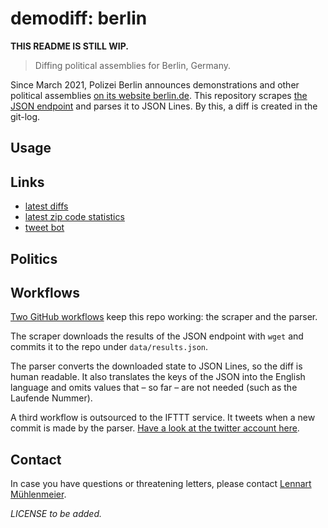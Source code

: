 demodiff: berlin
===================

**THIS README IS STILL WIP.**

> Diffing political assemblies for Berlin, Germany.

Since March 2021, Polizei Berlin announces demonstrations and other
political assemblies [on its website
berlin.de](https://www.berlin.de/polizei/service/versammlungsbehoerde/versammlungen-aufzuege/).
This repository scrapes [the JSON
endpoint](https://www.berlin.de/polizei/service/versammlungsbehoerde/versammlungen-aufzuege/index.php/index/all.json)
and parses it to JSON Lines. By this, a diff is created in the git-log.

## Usage


## Links
- [latest diffs](https://github.com/demodiff/berlin/commits/main/data/results.jsonl)
- [latest zip code statistics](https://github.com/demodiff/berlin/commits/main/data/stats-zips.csv)
- [tweet bot](https://twitter.com/demodiff)

## Politics

## Workflows
[Two GitHub workflows](https://github.com/demodiff/berlin/tree/main/.github/workflows)
keep this repo working: the scraper and the parser.

The scraper downloads the results of the JSON endpoint
with `wget` and commits it to the repo under
`data/results.json`.

The parser converts the downloaded state to JSON Lines,
so the diff is human readable. It also translates the keys
of the JSON into the English language and omits values that
– so far – are not needed (such as the Laufende Nummer).

A third workflow is outsourced to the IFTTT service. It
tweets when a new commit is made by the parser. [Have a look
at the twitter account here](https://twitter.com/demodiff).

## Contact

In case you have questions or threatening letters, 
please contact [Lennart Mühlenmeier](https://lnrt.de/).

_LICENSE to be added._
